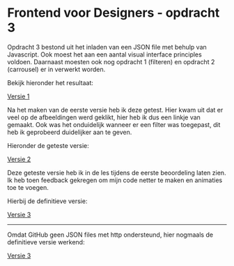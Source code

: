 # Frontend voor Designers - opdracht 3

Opdracht 3 bestond uit het inladen van een JSON file met behulp van Javascript. Ook moest het aan een aantal visual interface principles voldoen. Daarnaast moesten ook nog opdracht 1 (filteren) en opdracht 2 (carrousel) er in verwerkt worden.

Bekijk hieronder het resultaat:

[Versie 1](https://tomwesterhof.github.io/Frontend-voor-Designers/Opdracht%203/v1)


Na het maken van de eerste versie heb ik deze getest. Hier kwam uit dat er veel op de afbeeldingen werd geklikt, hier heb ik dus een linkje van gemaakt. Ook was het onduidelijk wanneer er een filter was toegepast, dit heb ik geprobeerd duidelijker aan te geven.

Hieronder de geteste versie:

[Versie 2](https://tomwesterhof.github.io/Frontend-voor-Designers/Opdracht%203/v2)


Deze geteste versie heb ik in de les tijdens de eerste beoordeling laten zien. Ik heb toen feedback gekregen om mijn code netter te maken en animaties toe te voegen.

Hierbij de definitieve versie:

[Versie 3](https://tomwesterhof.github.io/Frontend-voor-Designers/Opdracht%203/v3)


-------
Omdat GitHub geen JSON files met http ondersteund, hier nogmaals de definitieve versie werkend:

[Versie 3](http://tomwesterhof.nl/frontend/)
